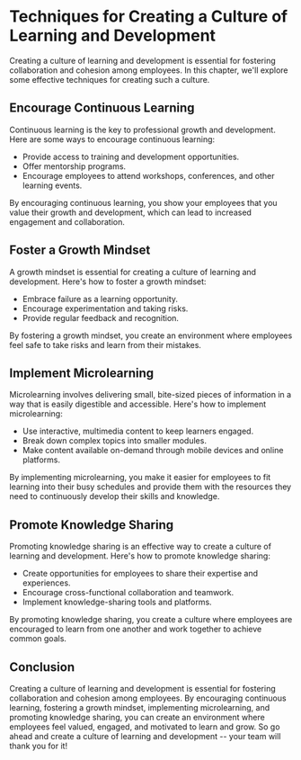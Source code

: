 # Techniques for Creating a Culture of Learning and Development

Creating a culture of learning and development is essential for fostering collaboration and cohesion among employees. In this chapter, we'll explore some effective techniques for creating such a culture.

Encourage Continuous Learning
-----------------------------

Continuous learning is the key to professional growth and development. Here are some ways to encourage continuous learning:

* Provide access to training and development opportunities.
* Offer mentorship programs.
* Encourage employees to attend workshops, conferences, and other learning events.

By encouraging continuous learning, you show your employees that you value their growth and development, which can lead to increased engagement and collaboration.

Foster a Growth Mindset
-----------------------

A growth mindset is essential for creating a culture of learning and development. Here's how to foster a growth mindset:

* Embrace failure as a learning opportunity.
* Encourage experimentation and taking risks.
* Provide regular feedback and recognition.

By fostering a growth mindset, you create an environment where employees feel safe to take risks and learn from their mistakes.

Implement Microlearning
-----------------------

Microlearning involves delivering small, bite-sized pieces of information in a way that is easily digestible and accessible. Here's how to implement microlearning:

* Use interactive, multimedia content to keep learners engaged.
* Break down complex topics into smaller modules.
* Make content available on-demand through mobile devices and online platforms.

By implementing microlearning, you make it easier for employees to fit learning into their busy schedules and provide them with the resources they need to continuously develop their skills and knowledge.

Promote Knowledge Sharing
-------------------------

Promoting knowledge sharing is an effective way to create a culture of learning and development. Here's how to promote knowledge sharing:

* Create opportunities for employees to share their expertise and experiences.
* Encourage cross-functional collaboration and teamwork.
* Implement knowledge-sharing tools and platforms.

By promoting knowledge sharing, you create a culture where employees are encouraged to learn from one another and work together to achieve common goals.

Conclusion
----------

Creating a culture of learning and development is essential for fostering collaboration and cohesion among employees. By encouraging continuous learning, fostering a growth mindset, implementing microlearning, and promoting knowledge sharing, you can create an environment where employees feel valued, engaged, and motivated to learn and grow. So go ahead and create a culture of learning and development -- your team will thank you for it!
